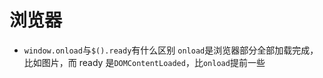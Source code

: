 # 浏览器

* `window.onload`与`$().ready`有什么区别
    `onload`是浏览器部分全部加载完成，比如图片，而 ready 是`DOMContentLoaded`，比`onload`提前一些
